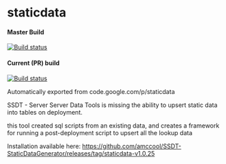 # staticdata

#### Master Build
[![Build status](https://ci.appveyor.com/api/projects/status/nk4ulcl19urm8kkk/branch/master?svg=true)](https://ci.appveyor.com/project/amccool/staticdata/branch/master)

#### Current (PR) build
[![Build status](https://ci.appveyor.com/api/projects/status/nk4ulcl19urm8kkk?svg=true)](https://ci.appveyor.com/project/amccool/staticdata)

Automatically exported from code.google.com/p/staticdata

SSDT - Server Server Data Tools is missing the ability to upsert static data into tables on deployment.

this tool created sql scripts from an existing data, and creates a framework for running a post-deployment script to upsert all the lookup data

Installation available here:
https://github.com/amccool/SSDT-StaticDataGenerator/releases/tag/staticdata-v1.0.25

